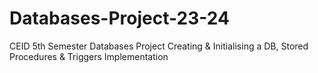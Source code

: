 # Databases-Project-23-24
CEID 5th Semester Databases Project
Creating & Initialising a DB, Stored Procedures & Triggers Implementation

